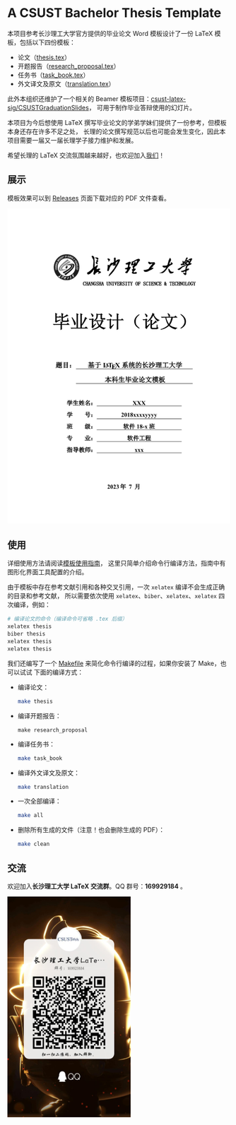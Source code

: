 # A CSUST Bachelor Thesis Template

本项目参考长沙理工大学官方提供的毕业论文 Word 模板设计了一份 LaTeX 模板，包括以下四份模板：
- 论文（[thesis.tex](thesis.tex)）
- 开题报告（[research_proposal.tex](research_proposal.tex)）
- 任务书（[task_book.tex](task_book.tex)）
- 外文译文及原文（[translation.tex](translation.tex)）

此外本组织还维护了一个相关的 Beamer 模板项目：[csust-latex-sig/CSUSTGraduationSlides](https://github.com/csust-latex-sig/CSUSTGraduationSlides)，
可用于制作毕业答辩使用的幻灯片。

本项目为今后想使用 LaTeX 撰写毕业论文的学弟学妹们提供了一份参考，但模板本身还存在许多不足之处，
长理的论文撰写规范以后也可能会发生变化，因此本项目需要一届又一届长理学子接力维护和发展。

希望长理的 LaTeX 交流氛围越来越好，也欢迎加入[我们](https://github.com/csust-latex-sig)！

## 展示

模板效果可以到 [Releases](https://github.com/csust-latex-sig/CSUSTBachelorThesis/releases)
页面下载对应的 PDF 文件查看。

![论文封面](figure/doc/thesis_cover.png)

## 使用

详细使用方法请阅读[模板使用指南](https://github.com/csust-latex-sig/CSUSTBachelorThesis/releases/latest/download/thesis.pdf)，
这里只简单介绍命令行编译方法，指南中有图形化界面工具配置的介绍。

由于模板中存在参考文献引用和各种交叉引用，一次 `xelatex` 编译不会生成正确的目录和参考文献，
所以需要依次使用 `xelatex`、`biber`、`xelatex`、`xelatex` 四次编译，例如：

```bash
# 编译论文的命令（编译命令可省略 .tex 后缀）
xelatex thesis
biber thesis
xelatex thesis
xelatex thesis
```

我们还编写了一个 [Makefile](Makefile) 来简化命令行编译的过程，如果你安装了 Make，也可以试试
下面的编译方式：

- 编译论文：
  ```bash
  make thesis
  ```
- 编译开题报告：
  ```
  make research_proposal
  ```
- 编译任务书：
  ```bash
  make task_book
  ```
- 编译外文译文及原文：
  ```bash
  make translation
  ```
- 一次全部编译：
  ```bash
  make all
  ```
- 删除所有生成的文件（注意！也会删除生成的 PDF）：
  ```bash
  make clean
  ```

## 交流

欢迎加入**长沙理工大学 LaTeX 交流群**。QQ 群号：**169929184** 。

<img src="figure/doc/qq_group.jpg" alt="长沙理工大学 LaTeX 交流群" height=500>
